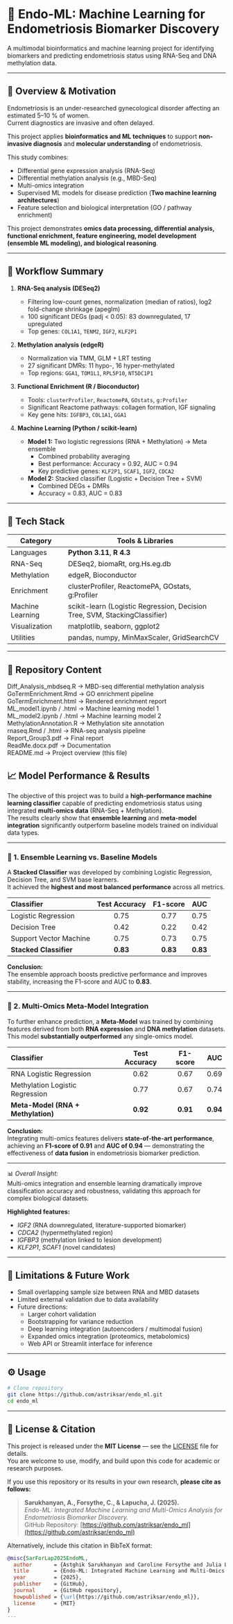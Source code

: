 # 🧬 Endo-ML: Machine Learning for Endometriosis Biomarker Discovery

A multimodal bioinformatics and machine learning project for identifying biomarkers and predicting endometriosis status using RNA-Seq and DNA methylation data.

---

## 🚀 Overview & Motivation

Endometriosis is an under-researched gynecological disorder affecting an estimated 5–10 % of women.  
Current diagnostics are invasive and often delayed.  

This project applies **bioinformatics and ML techniques** to support **non-invasive diagnosis** and **molecular understanding** of endometriosis.

This study combines: 

- Differential gene expression analysis (RNA-Seq)
- Differential methylation analysis (e.g., MBD-Seq)
- Multi-omics integration
- Supervised ML models for disease prediction (**Two machine learning architectures**)
- Feature selection and biological interpretation (GO / pathway enrichment)

This project demonstrates **omics data processing, differential analysis, functional enrichment, feature engineering, model development (ensemble ML modeling), and biological reasoning**.


---

## 🧠 Workflow Summary

1. **RNA-Seq analysis (DESeq2)**  
   - Filtering low-count genes, normalization (median of ratios), log2 fold-change shrinkage (apeglm)  
   - 100 significant DEGs (padj < 0.05): 83 downregulated, 17 upregulated  
   - Top genes: `COL1A1`, `TENM2`, `IGF2`, `KLF2P1`

2. **Methylation analysis (edgeR)**  
   - Normalization via TMM, GLM + LRT testing  
   - 27 significant DMRs: 11 hypo-, 16 hyper-methylated  
   - Top regions: `GGA1`, `TOM1L1`, `RPL5P10`, `NT5DC1P1`

3. **Functional Enrichment (R / Bioconductor)**  
   - Tools: `clusterProfiler`, `ReactomePA`, `GOstats`, `g:Profiler`  
   - Significant Reactome pathways: collagen formation, IGF signaling  
   - Key gene hits: `IGFBP3`, `COL1A1`, `GGA1`

4. **Machine Learning (Python / scikit-learn)**  
   - **Model 1:** Two logistic regressions (RNA + Methylation) → Meta ensemble  
     - Combined probability averaging  
     - Best performance: Accuracy = 0.92, AUC = 0.94  
     - Key predictive genes: `KLF2P1`, `SCAF1`, `IGF2`, `CDCA2`
   - **Model 2:** Stacked classifier (Logistic + Decision Tree + SVM)  
     - Combined DEGs + DMRs  
     - Accuracy = 0.83, AUC = 0.83  



---
## 🧰 Tech Stack


| Category | Tools & Libraries |
|-----------|------------------|
| Languages | **Python 3.11**, **R 4.3** |
| RNA-Seq | DESeq2, biomaRt, org.Hs.eg.db |
| Methylation | edgeR, Bioconductor |
| Enrichment | clusterProfiler, ReactomePA, GOstats, g:Profiler |
| Machine Learning | scikit-learn (Logistic Regression, Decision Tree, SVM, StackingClassifier) |
| Visualization | matplotlib, seaborn, ggplot2 |
| Utilities | pandas, numpy, MinMaxScaler, GridSearchCV |


---

## 📁 Repository Content

Diff_Analysis_mbdseq.R        → MBD-seq differential methylation analysis  
GoTermEnrichment.Rmd          → GO enrichment pipeline  
GoTermEnrichment.html         → Rendered enrichment report  
ML_model1.ipynb / .html       → Machine learning model 1  
ML_model2.ipynb / .html       → Machine learning model 2  
MethylationAnnotation.R       → Methylation site annotation  
rnaseq.Rmd / .html            → RNA-seq analysis pipeline  
Report_Group3.pdf             → Final report  
ReadMe.docx.pdf               → Documentation  
README.md                     → Project overview (this file)


## 📈 Model Performance & Results

The objective of this project was to build a **high-performance machine learning classifier** capable of predicting endometriosis status using integrated **multi-omics data** (RNA-Seq + Methylation).  
The results clearly show that **ensemble learning** and **meta-model integration** significantly outperform baseline models trained on individual data types.

---

### 🔹 1. Ensemble Learning vs. Baseline Models

A **Stacked Classifier** was developed by combining Logistic Regression, Decision Tree, and SVM base learners.  
It achieved the **highest and most balanced performance** across all metrics.

| **Classifier** | **Test Accuracy** | **F1-score** | **AUC** |
| :-------------- | :---------------: | :-----------: | :-----: |
| Logistic Regression | 0.75 | 0.77 | 0.75 |
| Decision Tree | 0.42 | 0.22 | 0.42 |
| Support Vector Machine | 0.75 | 0.73 | 0.75 |
| **Stacked Classifier** | **0.83** | **0.83** | **0.83** |

**Conclusion:**  
The ensemble approach boosts predictive performance and improves stability, increasing the F1-score and AUC to **0.83**.

---

### 🔹 2. Multi-Omics Meta-Model Integration

To further enhance prediction, a **Meta-Model** was trained by combining features derived from both **RNA expression** and **DNA methylation** datasets.  
This model **substantially outperformed** any single-omics model.

| **Classifier** | **Test Accuracy** | **F1-score** | **AUC** |
| :-------------- | :---------------: | :-----------: | :-----: |
| RNA Logistic Regression | 0.62 | 0.67 | 0.69 |
| Methylation Logistic Regression | 0.77 | 0.67 | 0.74 |
| **Meta-Model (RNA + Methylation)** | **0.92** | **0.91** | **0.94** |

**Conclusion:**  
Integrating multi-omics features delivers **state-of-the-art performance**, achieving an **F1-score of 0.91** and **AUC of 0.94** — demonstrating the effectiveness of **data fusion** in endometriosis biomarker prediction.

---

📊 *Overall Insight:*  
Multi-omics integration and ensemble learning dramatically improve classification accuracy and robustness, validating this approach for complex biological datasets.


**Highlighted features:**  
- *IGF2* (RNA downregulated, literature-supported biomarker)  
- *CDCA2* (hypermethylated region)  
- *IGFBP3* (methylation linked to lesion development)  
- *KLF2P1*, *SCAF1* (novel candidates)

---

## 🔬 Limitations & Future Work

- Small overlapping sample size between RNA and MBD datasets  
- Limited external validation due to data availability  
- Future directions:
  - Larger cohort validation  
  - Bootstrapping for variance reduction  
  - Deep learning integration (autoencoders / multimodal fusion)  
  - Expanded omics integration (proteomics, metabolomics)  
  - Web API or Streamlit interface for inference  

---

## ⚙️ Usage

```bash
# Clone repository
git clone https://github.com/astriksar/endo_ml.git
cd endo_ml
```

---

## 📄 License & Citation

This project is released under the **MIT License** — see the [LICENSE](https://github.com/astriksar/endo_ml/blob/main/LICENSE) file for details.  
You are welcome to use, modify, and build upon this code for academic or research purposes.

If you use this repository or its results in your own research, **please cite as follows:**

> **Sarukhanyan, A., Forsythe, C., & Lapucha, J. (2025).**  
> *Endo-ML: Integrated Machine Learning and Multi-Omics Analysis for Endometriosis Biomarker Discovery.*  
> GitHub Repository: [https://github.com/astriksar/endo_ml](https://github.com/astriksar/endo_ml)

Alternatively, include this citation in BibTeX format:

```bibtex
@misc{SarForLap2025EndoML,
  author       = {Astghik Sarukhanyan and Caroline Forsythe and Julia Lapucha},
  title        = {Endo-ML: Integrated Machine Learning and Multi-Omics Analysis for Endometriosis Biomarker Discovery},
  year         = {2025},
  publisher    = {GitHub},
  journal      = {GitHub repository},
  howpublished = {\url{https://github.com/astriksar/endo_ml}},
  license      = {MIT}
}
--- 
